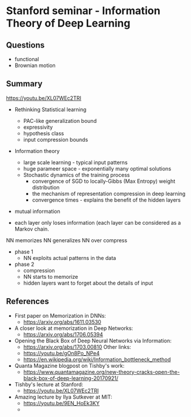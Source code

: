 # Stanford seminar - Information Theory of Deep Learning

## Questions

- functional
- Brownian motion


## Summary

https://youtu.be/XL07WEc2TRI

- Rethinking Statistical learning
  - PAC-like generalization bound
  - expressivity
  - hypothesis class
  - input compression bounds
- Information theory
  - large scale learning - typical input patterns
  - huge parameer space - exponentially many optimal solutions
  - Stochastic dynamics of the training process
    - convergence of SGD to locally-Gibbs (Max Entropy) weight distribution
    - the mechanism of representation compression in deep learning
    - convergence times - explains the benefit of the hidden layers

- mutual information
- each layer only loses information (each layer can be considered as a Markov chain.

NN memorizes
NN generalizes
NN over compress

- phase 1
  - NN exploits actual patterns in the data
- phase 2
  - compression
  - NN starts to memorize
  - hidden layers want to forget about the details of input

## References

- First paper on Memorization in DNNs:
  - https://arxiv.org/abs/1611.03530
- A closer look at memorization in Deep Networks:
  - https://arxiv.org/abs/1706.05394 
- Opening the Black Box of Deep Neural Networks via Information:
  - https://arxiv.org/abs/1703.00810 Other links:
  - https://youtu.be/gOn8Po_NPe4
  - https://en.wikipedia.org/wiki/Information_bottleneck_method
- Quanta Magazine blogpost on Tishby's work:
  - https://www.quantamagazine.org/new-theory-cracks-open-the-black-box-of-deep-learning-20170921/
- Tishby's lecture at Stanford:
  - https://youtu.be/XL07WEc2TRI 
- Amazing lecture by Ilya Sutkever at MIT:
  -  https://youtu.be/9EN_HoEk3KY
  -  
  